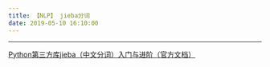 ```yaml
---
title: 【NLP】 jieba分词
date: 2019-05-10 16:10:00
---
```




---

[Python第三方库jieba（中文分词）入门与进阶（官方文档）](https://blog.csdn.net/qq_34337272/article/details/79554772)
